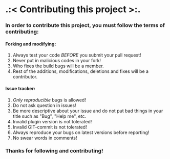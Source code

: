 # .:< Contributing this project >:.

### In order to contribute this project, you must follow the terms of contributing:

#### Forking and modifying:

1. Always test your code _BEFORE_ you submit your pull request!
2. Never put in malicious codes in your fork!
3. Who fixes the build bugs will be a member.
4. Rest of the additions, modifications, deletions and fixes will be a contributor.

#### Issue tracker:

1. _Only_ *reproducible* bugs is allowed!
2. Do not ask question in issues!
3. Be more descriptive about your issue and do not put bad things in your title such as "Bug", "Help me", etc.
4. Invalid plugin version is not tolerated!
5. Invalid GIT-commit is not tolerated!
6. Always reproduce your bugs on latest versions before reporting!
7. No swear words in comments!

### Thanks for following and contributing!
